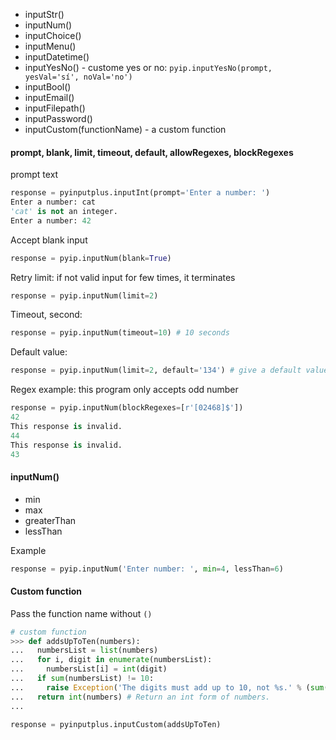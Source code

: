 - inputStr()
- inputNum()
- inputChoice()
- inputMenu()
- inputDatetime()
- inputYesNo() - custome yes or no: `pyip.inputYesNo(prompt, yesVal='sí', noVal='no') `
- inputBool()
- inputEmail()
- inputFilepath()
- inputPassword()
- inputCustom(functionName) - a custom function

#### prompt, blank, limit, timeout, default, allowRegexes, blockRegexes
prompt text
```python
response = pyinputplus.inputInt(prompt='Enter a number: ')
Enter a number: cat
'cat' is not an integer.
Enter a number: 42
```

Accept blank input
```python
response = pyip.inputNum(blank=True)
```

Retry limit: if not valid input for few times, it terminates
```python
response = pyip.inputNum(limit=2)
```

Timeout, second:
```python
response = pyip.inputNum(timeout=10) # 10 seconds
```

Default value:
```python
response = pyip.inputNum(limit=2, default='134') # give a default value 134 when fails
```

Regex example: this program only accepts odd number
```python
response = pyip.inputNum(blockRegexes=[r'[02468]$'])
42
This response is invalid.
44
This response is invalid.
43
```

#### inputNum()
- min
- max
- greaterThan
- lessThan

Example
```python
response = pyip.inputNum('Enter number: ', min=4, lessThan=6)
```

#### Custom function
Pass the function name without `()`
```python
# custom function
>>> def addsUpToTen(numbers):
...   numbersList = list(numbers)
...   for i, digit in enumerate(numbersList):
...     numbersList[i] = int(digit)
...   if sum(numbersList) != 10:
...     raise Exception('The digits must add up to 10, not %s.' % (sum(numbersList)))
...   return int(numbers) # Return an int form of numbers.
...

response = pyinputplus.inputCustom(addsUpToTen)
```
